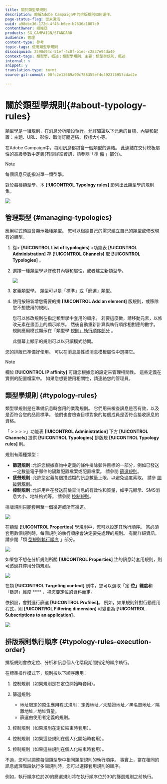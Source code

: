 ```yaml
---
title: 關於類型學規則
description: 瞭解Adobe Campaign中的排版規則如何運作。
page-status-flag: 從未激活
uuid: a98ebc36-172d-4f46-b6ee-b2636a1007c9
contentOwner: 紹維亞
products: SG_CAMPAIGN/STANDARD
audience: 管理
content-type: 參考
topic-tags: 使用類型學規則
discoiquuid: 2590d94c-51ef-4c0f-b1ec-c2837e94da40
context-tags: 類型學，概述；類型學規則，主要；類型學規則，概述
internal: n
snippet: y
translation-type: tm+mt
source-git-commit: 00fc2e12669a00c788355ef4e492375957cdad2e

---
```



# 關於類型學規則{#about-typology-rules}

類型學是一組規則，在消息分析階段執行，允許驗證以下元素的目標、內容和配置：主題、URL、影像、取消訂閱連結、校樣大小等。

在Adobe Campaign中，每則訊息都包含一個類型的連結。 此連結在交付模板屬性的高級參數中定義(有關詳細資訊，請參閱「準 [備](../../administration/using/configuring-email-channel.md#preparation) 」部分)。

>[!NOTE]
>
>每個訊息只能指派單一類型學。

對於每種類型學，本 **[!UICONTROL Typology rules]** 節列出此類型學的規則集。

![](assets/typology_typo-rule-list.png)

## 管理類型 {#managing-typologies}

應用程式預設會顯示幾種類型。 您可以根據自己的需求建立自己的類型或修改現有的類型。

1. 從&gt; **[!UICONTROL List of typologies]** &gt;功能表 **[!UICONTROL Administration]** 存 **[!UICONTROL Channels]** 取 **[!UICONTROL Typologies]** 。
1. 選擇一種類型學以修改其內容和屬性，或者建立新類型學。

   ![](assets/typology_list.png)

1. 定義類型學。 類型可以是「標準」或「篩選」類型。
1. 使用按鈕新增您需要的排 **[!UICONTROL Add an element]** 版規則，或移除您不想使用的規則。

   您可以修改規則在指定類型學中套用的順序。 若要這麼做，請移動元素，以修改元素在畫面上的顯示順序。 然後自動重新計算與執行順序相對應的數字。 規則應用模式顯示在「類型學 [規則」執行順序部分](#typology-rules-execution-order) 。

   此螢幕上顯示的規則可以以只讀模式訪問。

您的排版已準備好使用。 可以在消息屬性或消息模板屬性中選擇它。

>[!NOTE]
>
>欄位 **[!UICONTROL IP affinity]** 可讓您根據您的設定來管理相關性。 這些定義在實例的配置檔案中。 如果您想要使用相關性，請連絡您的管理員。

## 類型學規則 {#typology-rules}

類型學規則是在準備訊息時套用的業務規則。 它們用來檢查訊息是否有效，以及是否符合您的品質標準。 他們也會檢查目標對象的每個成員是否符合接收訊息的資格。

「 &gt; &gt; &gt; &gt;」功能表 **[!UICONTROL Administration]** 下方 **[!UICONTROL Channels]** 提供 **[!UICONTROL Typologies]** 排版規 **[!UICONTROL Typology rules]** 則。

規則有兩種類型：

* **篩選規則** :允許您根據查詢中定義的條件排除郵件目標的一部分，例如已發送一定數量電子郵件的隔離配置檔案或配置檔案。 請參閱 [篩選規則](../../administration/using/filtering-rules.md)。
* **疲勞規則** :允許您定義每個描述檔的訊息數量上限，以避免過度索取。 請參 [閱疲勞規則](../../administration/using/fatigue-rules.md)。
* **控制規則** :允許用戶在發送前檢查消息的有效性和質量，如字元顯示、SMS消息大小、地址格式等。 請參閱 [控制規則](../../administration/using/control-rules.md)。

排版規則只能套用至一個渠道或所有渠道。

![](assets/typology_channel.png)

在類型 **[!UICONTROL Properties]** 學規則中，您可以設定其執行順序。 當必須套用數個規則時，每個規則的執行順序會決定要先處理的規則。 有關詳細資訊，請參閱「類 [型規則執行順序](#typology-rules-execution-order) 」部分。

![](assets/typology_rule-active.png)

如果您不想在分析規則所關 **[!UICONTROL Properties]** 注的訊息時套用規則，則可透過其停用分類規則。

![](assets/typology_rule-order.png)

在類 **[!UICONTROL Targeting context]** 別中，您可以選取「定 **位」維度和** 「篩選」維度 **** ，視您要定位的資料而定。

依預設，會對進行篩選 **[!UICONTROL Profiles]**。 例如，如果規則針對行動應用程式，則 **[!UICONTROL Filtering dimension]** 可變更為 **[!UICONTROL Subscriptions to an application]**。

![](assets/typology_rule-order_2.png)

## 排版規則執行順序 {#typology-rules-execution-order}

排版規則會依定位、分析和訊息個人化階段期間指定的順序執行。

在標準操作模式下，規則按以下順序應用：

1. 控制規則（如果規則是在定位開始時套用）。
1. 篩選規則:

   * 地址限定的原生應用程式規則：定義地址／未驗證地址／黑名單地址／隔離地址／地址質量。
   * 篩選由使用者定義的規則。

1. 控制規則（如果規則在定位結束時套用）。
1. 控制規則（如果這些規則在個人化開始時套用）。
1. 控制規則（如果這些規則在個人化結束時套用）。

不過，您可以調整每個類型學中相同類型規則的執行順序。 事實上，當在相同的訊息處理階段執行多個規則時，您可以選擇套用規則的順序。

例如，執行順序位於20的篩選規則將在執行順序位於30的篩選規則之前執行。
